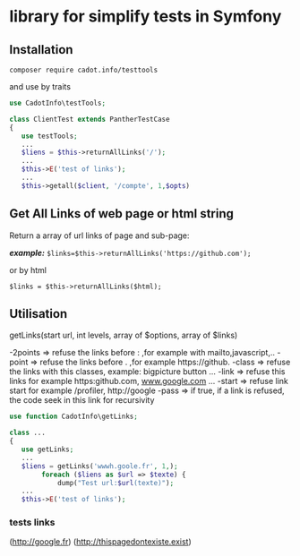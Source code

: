 # library for simplify tests in Symfony

## Installation

`composer require cadot.info/testtools`

and use by traits

```php
use CadotInfo\testTools;

class ClientTest extends PantherTestCase
{
   use testTools;
   ...
   $liens = $this->returnAllLinks('/');
   ...
   $this->E('test of links');
   ...
   $this->getall($client, '/compte', 1,$opts)

```

## Get All Links of web page or html string

Return a array of url links of page and sub-page:

**_example:_**
`$links=$this->returnAllLinks('https://github.com');`

or by html

`$links = $this->returnAllLinks($html);`

## Utilisation

getLinks(start url, int levels, array of $options, array of $links)

-2points => refuse the links before : ,for example with mailto,javascript,..
-point => refuse the links before . ,for example https://github.
-class => refuse the links with this classes, example: bigpicture button ...
-link => refuse this links for example https:github.com, www.google.com ...
-start => refuse link start for example /profiler, http://google
-pass => if true, if a link is refused, the code seek in this link for recursivity

```php
use function CadotInfo\getLinks;

class ...
{
   use getLinks;
   ...
   $liens = getLinks('wwwh.goole.fr', 1,);
        foreach ($liens as $url => $texte) {
            dump("Test url:$url(texte)");
   ...
   $this->E('test of links');

```

### tests links

(http://google.fr)
(http://thispagedontexiste.exist)
